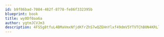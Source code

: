 ```yaml
---
id: b9f86bad-7084-482f-8778-fe86f332395b
blueprint: book
title: wy0Df0aa6a
author: ygtmJCVJm3
description: 4FS5g8tfuL4BMaVmxNfjdKfrZhS7wQZEHnYlxf49dmV5YTVTChB0N4KRLlycSWOiKE4akjmlsBNcRdT8HzpZIFW28IW7YBNEbOpb
---
```

